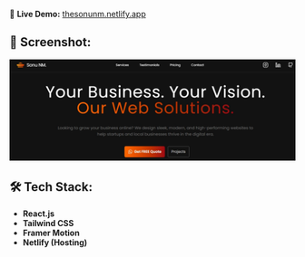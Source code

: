 

🚀 **Live Demo:** [thesonunm.netlify.app](https://thesonunm.netlify.app/)

## 📸 Screenshot:
![Website Screenshot](public/portfolio.jpeg)

## 🛠️ Tech Stack:
- **React.js**
- **Tailwind CSS**
- **Framer Motion**
- **Netlify (Hosting)**


